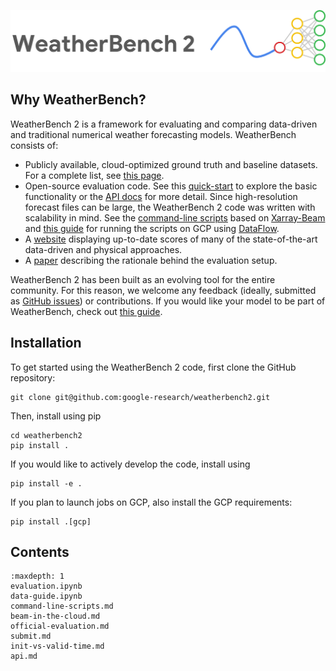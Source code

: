 <!-- # WeatherBench 2: A benchmark for the next generation of data-driven weather forecasts -->

![image](_static/wb2-logo-wide.png)

## Why WeatherBench?

WeatherBench 2 is a framework for evaluating and comparing data-driven and traditional numerical weather forecasting models. WeatherBench consists of:
- Publicly available, cloud-optimized ground truth and baseline datasets. For a complete list, see [this page](data-guide). 
- Open-source evaluation code. See this [quick-start](evaluation) to explore the basic functionality or the [API docs](api) for more detail. Since high-resolution forecast files can be large, the WeatherBench 2 code was written with scalability in mind. See the [command-line scripts](cli) based on [Xarray-Beam](https://xarray-beam.readthedocs.io/en/latest/) and [this guide](dataflow) for running the scripts on GCP using [DataFlow](https://cloud.google.com/dataflow).
- A [website](https://sites.reasearch.google/weatherbench) displaying up-to-date scores of many of the state-of-the-art data-driven and physical approaches.
- A [paper](https://drive.google.com/file/d/1OqSR5H_h2y2HXEf4LVFO7ZLxgdafK2Va/view?usp=sharing) describing the rationale behind the evaluation setup.

WeatherBench 2 has been built as an evolving tool for the entire community. For this reason, we welcome any feedback (ideally, submitted as [GitHub issues](https://github.com/google-research/weatherbench2/issues)) or contributions. If you would like your model to be part of WeatherBench, check out [this guide](submit).



## Installation

To get started using the WeatherBench 2 code, first clone the GitHub repository:

```
git clone git@github.com:google-research/weatherbench2.git
```

Then, install using pip

```
cd weatherbench2
pip install .
```

If you would like to actively develop the code, install using

```
pip install -e .
```

If you plan to launch jobs on GCP, also install the GCP requirements:

```
pip install .[gcp]
```

## Contents

```{toctree}
:maxdepth: 1
evaluation.ipynb
data-guide.ipynb
command-line-scripts.md
beam-in-the-cloud.md
official-evaluation.md
submit.md
init-vs-valid-time.md
api.md
```
